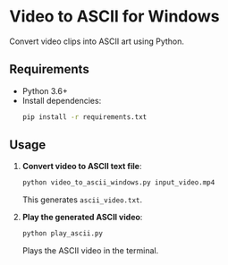 # Video to ASCII for Windows

Convert video clips into ASCII art using Python.

## Requirements
- Python 3.6+
- Install dependencies:
  ```bash
  pip install -r requirements.txt
  ```

## Usage
1. **Convert video to ASCII text file**:
   ```bash
   python video_to_ascii_windows.py input_video.mp4
   ```
   This generates `ascii_video.txt`.

2. **Play the generated ASCII video**:
   ```bash
   python play_ascii.py
   ```
   Plays the ASCII video in the terminal.
